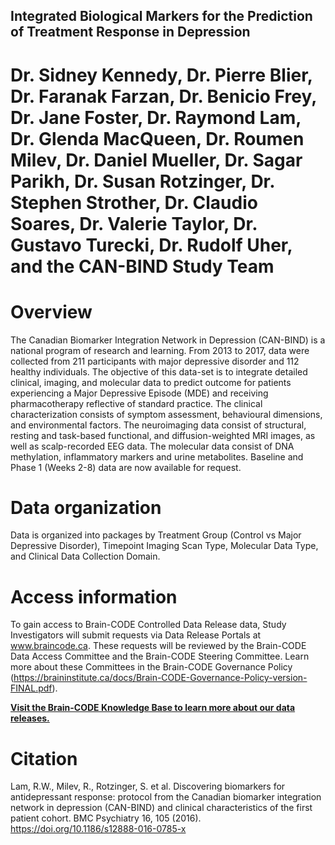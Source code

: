 ## Integrated Biological Markers for the Prediction of Treatment Response in Depression

# Dr. Sidney Kennedy, Dr. Pierre Blier, Dr. Faranak Farzan, Dr. Benicio Frey, Dr. Jane Foster, Dr. Raymond Lam, Dr. Glenda MacQueen, Dr. Roumen Milev, Dr. Daniel Mueller, Dr. Sagar Parikh, Dr. Susan Rotzinger, Dr. Stephen Strother, Dr. Claudio Soares, Dr. Valerie Taylor, Dr. Gustavo Turecki, Dr. Rudolf Uher, and the CAN-BIND Study Team

# Overview

The Canadian Biomarker Integration Network in Depression (CAN-BIND) is a national program of research and learning. From 2013 to 2017, data were collected from 211 participants with major depressive disorder and 112 healthy individuals. The objective of this data-set is to integrate detailed clinical, imaging, and molecular data to predict outcome for patients experiencing a Major Depressive Episode (MDE) and receiving pharmacotherapy reflective of standard practice. The clinical characterization consists of symptom assessment, behavioural dimensions, and environmental factors. The neuroimaging data consist of structural, resting and task-based functional, and diffusion-weighted MRI images, as well as scalp-recorded EEG data. The molecular data consist of DNA methylation, inflammatory markers and urine metabolites.  Baseline and Phase 1 (Weeks 2-8) data are now available for request.

# Data organization

Data is organized into packages by Treatment Group (Control vs Major Depressive Disorder), Timepoint Imaging Scan Type, Molecular Data Type, and Clinical Data Collection Domain.

# Access information

To gain access to Brain-CODE Controlled Data Release data, Study Investigators will submit requests via Data Release Portals at www.braincode.ca. These requests will be reviewed by the Brain-CODE Data Access Committee and the Brain-CODE Steering Committee. Learn more about these Committees in the Brain-CODE Governance Policy (https://braininstitute.ca/docs/Brain-CODE-Governance-Policy-version-FINAL.pdf). 

**[Visit the Brain-CODE Knowledge Base to learn more about our data releases.](https://indocconsortium.atlassian.net/wiki/spaces/JSDNXT/pages/1933279255/Data+Release+Articles)**

# Citation

Lam, R.W., Milev, R., Rotzinger, S. et al. Discovering biomarkers for antidepressant response: protocol from the Canadian biomarker integration network in depression (CAN-BIND) and clinical characteristics of the first patient cohort. BMC Psychiatry 16, 105 (2016). https://doi.org/10.1186/s12888-016-0785-x
